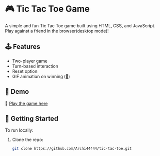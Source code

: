 # 🎮 Tic Tac Toe Game

A simple and fun Tic Tac Toe game built using HTML, CSS, and JavaScript. Play against a friend in the browser(desktop mode)!

## 🕹️ Features

- Two-player game
- Turn-based interaction
- Reset option
- GIF animation on winning (🎉)

## 📸 Demo

🔗 [Play the game here](https://archi44444.github.io/tic-tac-toe/)

## 🚀 Getting Started

To run locally:

1. Clone the repo:
   ```bash
   git clone https://github.com/Archi44444/tic-tac-toe.git



